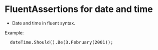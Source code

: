 # FluentAssertions for date and time

* Date and time in fluent syntax.

Example:

<pre>
  dateTime.Should().Be(3.February(2001));
</pre>
